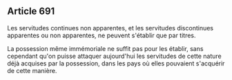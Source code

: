 Article 691
----
Les servitudes continues non apparentes, et les servitudes discontinues
apparentes ou non apparentes, ne peuvent s'établir que par titres.

La possession même immémoriale ne suffit pas pour les établir, sans cependant
qu'on puisse attaquer aujourd'hui les servitudes de cette nature déjà acquises
par la possession, dans les pays où elles pouvaient s'acquérir de cette manière.
